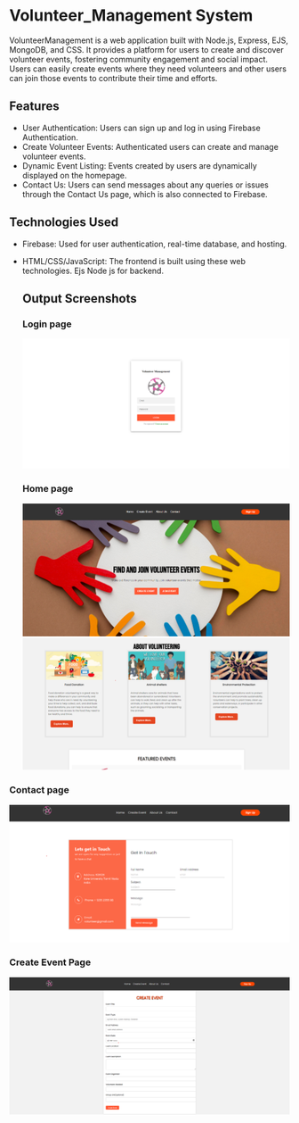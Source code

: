 # Volunteer_Management System
VolunteerManagement is a web application built with Node.js, Express, EJS, MongoDB, and CSS. It provides a platform for users to create and discover volunteer events, fostering community engagement and social impact. Users can easily create events where they need volunteers and other users can join those events to contribute their time and efforts.

## Features

- User Authentication: Users can sign up and log in using Firebase Authentication.
- Create Volunteer Events: Authenticated users can create and manage volunteer events.
- Dynamic Event Listing: Events created by users are dynamically displayed on the homepage.
- Contact Us: Users can send messages about any queries or issues through the Contact Us page, which is also connected to Firebase.

## Technologies Used

- Firebase: Used for user authentication, real-time database, and hosting.
- HTML/CSS/JavaScript: The frontend is built using these web technologies.
  Ejs Node js for backend.

  ## Output Screenshots
  ### Login page
  <img src="./outputPics/Login.png"/>

  ### Home page
  <img src="./outputPics/home.png"/>
  <img src="./outputPics/home2.png"/>
### Contact page
<img src="./outputPics/contact.png"/>

### Create Event Page
<img src="./outputPics/createEvent.png"/>

  
  


